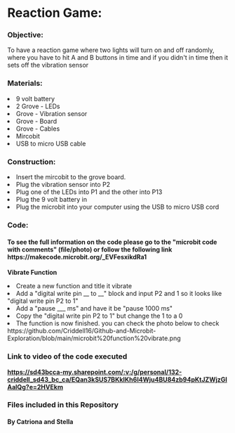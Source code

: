 <h1>Reaction Game:</h1>
  <b><h3>Objective:</h3></b> 
  To have a reaction game where two lights will turn on and off randomly, where you have to hit A and B buttons in time and if you didn't in time then it sets off the vibration sensor
  
<b><h3>Materials:</h3></b>
<li>9 volt battery</li>
<li>2 Grove - LEDs</li>
<li>Grove - Vibration sensor</li>
<li>Grove - Board</li>
<li>Grove - Cables</li>
<li>Mircobit</li>
<li>USB to micro USB cable</li>

<b><h3>Construction:</h3></b>
<li>Insert the mircobit to the grove board.</li>
<li>Plug the vibration sensor into P2</li>
<li>Plug one of the LEDs into P1 and the other into P13<?li>
<li>Plug the 9 volt battery in</li>
<li>Plug the microbit into your computer using the USB to micro USB cord</li>


<b><h3>Code:</b></h3>
<h4>To see the full information on the code please go to the "microbit code with comments" (file/photo)
or follow the following link https://makecode.microbit.org/_EVFesxikdRa1</h4>

<b>Vibrate Function</b>
<li>Create a new function and title it vibrate</li>
<li>Add a "digital write pin __ to __" block and input P2 and 1 so it looks like "digital write pin P2 to 1"</li>
<li>Add a "pause ___ ms" and have it be "pause 1000 ms"</li>
<li>Copy the "digital write pin P2 to 1" but change the 1 to a 0</li>
<li>The function is now finished. you can check the photo below to check</li>
https://github.com/Criddell16/Github-and-Microbit-Exploration/blob/main/microbit%20function%20vibrate.png

<b><h3>Link to video of the code executed</h3><b>
https://sd43bcca-my.sharepoint.com/:v:/g/personal/132-criddell_sd43_bc_ca/EQan3kSUS7BKkIKh6l4Wju4BU84zb94pKtJZWjzGIAalQg?e=2HVEkm 

<b><h3>Files included in this Repository</h3></b>

  
  
  

  
  
  
  
  
  
  
  
  
  
  
  
  <h4>By Catriona and Stella</h4>
  
